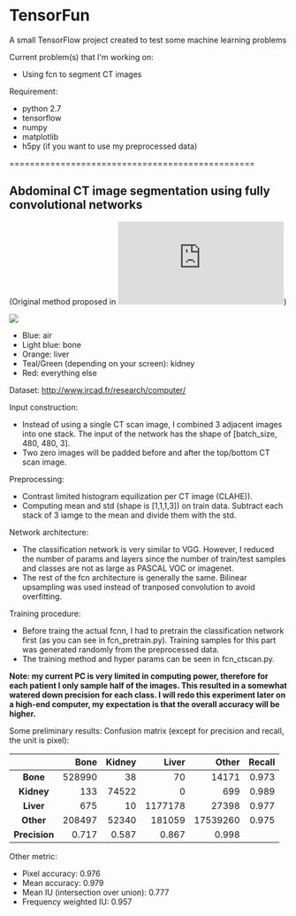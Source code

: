 # TensorFun

A small TensorFlow project created to test some machine learning problems

Current problem(s) that I'm working on:
* Using fcn to segment CT images

Requirement:

* python 2.7
* tensorflow
* numpy
* matplotlib
* h5py (if you want to use my preprocessed data)


================================================
## Abdominal CT image segmentation using fully convolutional networks
(Original method proposed in ![Jonathan Long et al., 2015](https://people.eecs.berkeley.edu/~jonlong/long_shelhamer_fcn.pdf))

![](https://lh3.googleusercontent.com/-ngeNapT4Coo/WPBubqpvy6I/AAAAAAAAN-Q/SsdttF6ZV7YnMHNNmfOLMpQCLW7fh0WHwCJoC/w530-h176/file1.gif)

* Blue: air
* Light blue: bone
* Orange: liver
* Teal/Green (depending on your screen): kidney
* Red: everything else

Dataset: http://www.ircad.fr/research/computer/

Input construction:
* Instead of using a single CT scan image, I combined 3 adjacent images into one stack. The input of the network has the shape of [batch_size, 480, 480, 3].
* Two zero images will be padded before and after the top/bottom CT scan image.

Preprocessing:
* Contrast limited histogram equilization per CT image (CLAHE)).
* Computing mean and std (shape is [1,1,1,3]) on train data. Subtract each stack of 3 iamge to the mean and divide them with the std.

Network architecture:
* The classification network is very similar to VGG. However, I reduced the number of params and layers since the number of train/test samples and classes are not as large as PASCAL VOC or imagenet.
* The rest of the fcn architecture is generally the same. Bilinear upsampling was used instead of tranposed convolution to avoid overfitting.

Training procedure:
* Before traing the actual fcnn, I had to pretrain the classification network first (as you can see in fcn_pretrain.py). Training samples for this part was generated randomly from the preprocessed data.
* The training method and hyper params can be seen in fcn_ctscan.py.

**Note: my current PC is very limited in computing power, therefore for each patient I only sample half of the images. This resulted in a somewhat watered down precision for each class. I will redo this experiment later on a high-end computer, my expectation is that the overall accuracy will be higher.**

Some preliminary results:
Confusion matrix (except for precision and recall, the unit is pixel):

|| Bone       | Kidney           | Liver | Other | Recall |
|:-:| -----------:|----------------:| -----:|------:|-------:|
|**Bone**| 528990     |38|70    | 14171 | 0.973  |
|**Kidney**| 133     |74522|0    | 699 | 0.989  |
|**Liver**| 675     |10|1177178    | 27398 | 0.977  |
|**Other**| 208497     |52340|181059    | 17539260 | 0.975  |
|**Precision**| 0.717 | 0.587 | 0.867 | 0.998 |

Other metric:
* Pixel accuracy: 0.976
* Mean accuracy: 0.979
* Mean IU (intersection over union): 0.777
* Frequency weighted IU: 0.957
